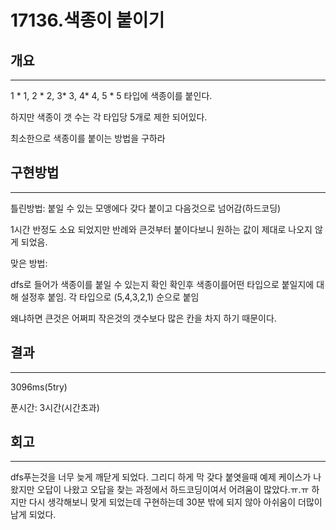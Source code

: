 # 17136.색종이 붙이기




## 개요

---

1 * 1, 2 * 2, 3* 3, 4* 4, 5 * 5 타입에 색종이를 붙인다. 



하지만 색종이 갯 수는 각 타입당 5개로 제한 되어있다.

최소한으로 색종이를 붙이는 방법을 구하라

## 구현방법

---

틀린방법: 붙일 수 있는 모앵에다 갖다 붙이고 다음것으로 넘어감(하드코딩) 

1시간 반정도 소요 되었지만 반례와 큰것부터 붙이다보니 원하는 값이 제대로 나오지 않게 되었음.

맞은 방법:

dfs로 들어가 색종이를 붙일 수 있는지 확인 확인후 색종이를어떤 타입으로 붙일지에 대해 설정후 붙임. 각 타입으로 (5,4,3,2,1) 순으로 붙임 

왜냐하면 큰것은 어쩌피 작은것의 갯수보다 많은 칸을 차지 하기 때문이다.



## 결과

---

3096ms(5try)

푼시간: 3시간(시간초과)

## 회고

---

dfs푸는것을 너무 늦게 깨닫게 되었다. 그리디 하게 막 갖다 붙엿을때 예제 케이스가 나왔지만 오답이 나왔고 오답을 찾는 과정에서 하드코딩이여서 어려움이 많았다.ㅠ.ㅠ 하지만 다시 생각해보니 맞게 되었는데 구현하는데 30분 밖에 되지 않아 아쉬움이 더많이 남게 되었다.